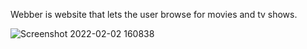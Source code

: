Webber is website that lets the user browse for movies and tv shows.

![Screenshot 2022-02-02 160838](https://user-images.githubusercontent.com/72218348/152180701-9ee02b4f-3995-4150-8191-935501188d64.png)
